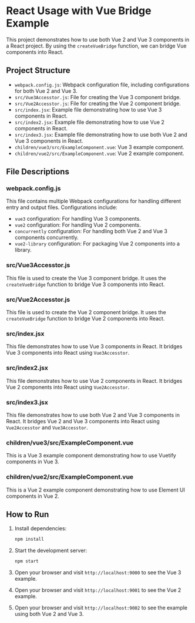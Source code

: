 # React Usage with Vue Bridge Example

This project demonstrates how to use both Vue 2 and Vue 3 components in a React project. By using the `createVueBridge` function, we can bridge Vue components into React.

## Project Structure

- `webpack.config.js`: Webpack configuration file, including configurations for both Vue 2 and Vue 3.
- `src/Vue3Accesstor.js`: File for creating the Vue 3 component bridge.
- `src/Vue2Accesstor.js`: File for creating the Vue 2 component bridge.
- `src/index.jsx`: Example file demonstrating how to use Vue 3 components in React.
- `src/index2.jsx`: Example file demonstrating how to use Vue 2 components in React.
- `src/index3.jsx`: Example file demonstrating how to use both Vue 2 and Vue 3 components in React.
- `children/vue3/src/ExampleComponent.vue`: Vue 3 example component.
- `children/vue2/src/ExampleComponent.vue`: Vue 2 example component.

## File Descriptions

### webpack.config.js

This file contains multiple Webpack configurations for handling different entry and output files. Configurations include:

- `vue3` configuration: For handling Vue 3 components.
- `vue2` configuration: For handling Vue 2 components.
- `concurrently` configuration: For handling both Vue 2 and Vue 3 components concurrently.
- `vue2-library` configuration: For packaging Vue 2 components into a library.

### src/Vue3Accesstor.js

This file is used to create the Vue 3 component bridge. It uses the `createVueBridge` function to bridge Vue 3 components into React.

### src/Vue2Accesstor.js

This file is used to create the Vue 2 component bridge. It uses the `createVueBridge` function to bridge Vue 2 components into React.

### src/index.jsx

This file demonstrates how to use Vue 3 components in React. It bridges Vue 3 components into React using `Vue3Accesstor`.

### src/index2.jsx

This file demonstrates how to use Vue 2 components in React. It bridges Vue 2 components into React using `Vue2Accesstor`.

### src/index3.jsx

This file demonstrates how to use both Vue 2 and Vue 3 components in React. It bridges Vue 2 and Vue 3 components into React using `Vue2Accesstor` and `Vue3Accesstor`.

### children/vue3/src/ExampleComponent.vue

This is a Vue 3 example component demonstrating how to use Vuetify components in Vue 3.

### children/vue2/src/ExampleComponent.vue

This is a Vue 2 example component demonstrating how to use Element UI components in Vue 2.

## How to Run

1. Install dependencies:

   ```bash
   npm install
   ```

2. Start the development server:

   ```bash
   npm start
   ```

3. Open your browser and visit `http://localhost:9000` to see the Vue 3 example.
4. Open your browser and visit `http://localhost:9001` to see the Vue 2 example.
5. Open your browser and visit `http://localhost:9002` to see the example using both Vue 2 and Vue 3.
